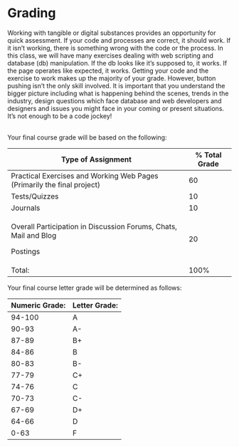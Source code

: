 # Grading

Working with tangible or digital substances provides an opportunity for quick assessment. If your code and processes are correct, it should work. If it isn’t working, there is something wrong with the code or the process. In this class, we will have many exercises dealing with web scripting and database (db) manipulation. If the db looks like it’s supposed to, it works. If the page operates like expected, it works. Getting your code and the exercise to work makes up the majority of your grade. However, button pushing isn’t the only skill involved. It is important that you understand the bigger picture including what is happening behind the scenes, trends in the industry, design questions which face database and web developers and designers and issues you might face in your coming or present situations. It’s not enough to be a code jockey!

\
Your final course grade will be based on the following:

| Type of Assignment                                                                     | % Total Grade |
| -------------------------------------------------------------------------------------- | ------------- |
| Practical Exercises and Working Web Pages (Primarily the final project)                | 60            |
| Tests/Quizzes                                                                          | 10            |
| Journals                                                                               | 10            |
| <p>Overall Participation in Discussion Forums, Chats, Mail and Blog</p><p>Postings</p> | 20            |
| Total:                                                                                 | 100%          |

Your final course letter grade will be determined as follows:

| Numeric Grade: | Letter Grade: |
| -------------- | ------------- |
| 94-100         | A             |
| 90-93          | A-            |
| 87-89          | B+            |
| 84-86          | B             |
| 80-83          | B-            |
| 77-79          | C+            |
| 74-76          | C             |
| 70-73          | C-            |
| 67-69          | D+            |
| 64-66          | D             |
| 0-63           | F             |
